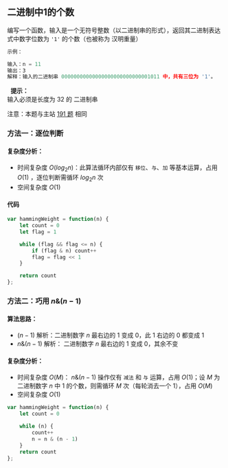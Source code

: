 ## 二进制中1的个数
编写一个函数，输入是一个无符号整数（以二进制串的形式），返回其二进制表达式中数字位数为 `'1'` 的个数（也被称为 汉明重量）

```JavaScript
示例：

输入：n = 11 
输出：3
解释：输入的二进制串 00000000000000000000000000001011 中，共有三位为 '1'。

```
 
**提示：**  
输入必须是长度为 32 的 二进制串

注意：本题与主站 [191 题](https://leetcode-cn.com/problems/number-of-1-bits/) 相同

### 方法一：逐位判断
#### 复杂度分析：
- 时间复杂度 $O(log_2 n)$：此算法循环内部仅有 `移位`、`与`、`加` 等基本运算，占用 $O(1)$ ，逐位判断需循环 $log_2 n$ 次
- 空间复杂度 $O(1)$

#### 代码
```JavaScript
var hammingWeight = function(n) {
    let count = 0
    let flag = 1

    while (flag && flag <= n) {
        if (flag & n) count++
        flag = flag << 1
    }

    return count
};
```

### 方法二：巧用 $n \& (n - 1)$
#### 算法思路：
- $(n−1)$ 解析：二进制数字 $n$ 最右边的 $1$ 变成 $0$，此 $1$ 右边的 $0$ 都变成 $1$
- $n \& (n - 1)$ 解析： 二进制数字 $n$ 最右边的 $1$ 变成 $0$，其余不变

#### 复杂度分析：
- 时间复杂度 $O(M)$： $n \& (n - 1)$ 操作仅有 `减法` 和 `与` 运算，占用 $O(1)$；设 $M$ 为二进制数字 $n$ 中 $1$ 的个数，则需循环 $M$ 次（每轮消去一个 $1$），占用 $O(M)$
- 空间复杂度 $O(1)$


```JavaScript
var hammingWeight = function(n) {
    let count = 0

    while (n) {
        count++
        n = n & (n - 1)
    }
    return count
};
```
